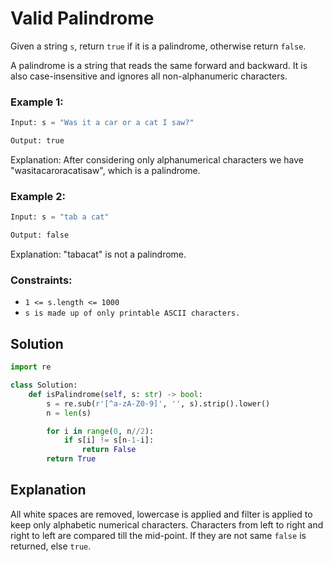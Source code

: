 # Valid Palindrome
Given a string `s`, return `true` if it is a palindrome, otherwise return `false`.

A palindrome is a string that reads the same forward and backward. It is also case-insensitive and ignores all non-alphanumeric characters.

### Example 1:
```python
Input: s = "Was it a car or a cat I saw?"

Output: true
```
Explanation: After considering only alphanumerical characters we have "wasitacaroracatisaw", which is a palindrome.

### Example 2:
```python
Input: s = "tab a cat"

Output: false
```
Explanation: "tabacat" is not a palindrome.

### Constraints:
- `1 <= s.length <= 1000`
- `s is made up of only printable ASCII characters.`

## Solution
```python
import re

class Solution:
    def isPalindrome(self, s: str) -> bool:
        s = re.sub(r'[^a-zA-Z0-9]', '', s).strip().lower()
        n = len(s)

        for i in range(0, n//2):
            if s[i] != s[n-1-i]:
                return False
        return True
```

## Explanation
All white spaces are removed, lowercase is applied and filter is applied to keep only alphabetic numerical characters. Characters from left to right and right to left are compared till the mid-point. If they are not same `false` is returned, else `true`. 